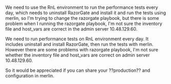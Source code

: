 We need to use the RnL environment to run the performance tests every day, which needs to uninstall RazorGate and install it and run the tests using merlin, so I'm trying to change the razorgate playbook, but there is some problem when I running the razorgate playbook, I'm not sure the inventory file and host_vars are correct in the admin server 10.48.129.60. 

We need to run performance tests on RnL environment every day. It includes uninstall and install RazorGate, then run the tests with merlin. However there are some problems with razorgate playbook, I'm not sure whether the inventory file and host_vars are correct on admin server 10.48.129.60.

So it would be appreciated if you can share your ??production?? and configuration in merlin.
